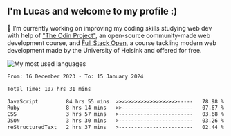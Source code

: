 ## I'm Lucas and welcome to my profile :)

🔭 I’m currently working on improving my coding skills studying web dev with help of ["The Odin Project"](https://www.theodinproject.com), an open-source community-made web development course, and [Full Stack Open](https://fullstackopen.com/), a course tackling modern web development made by the University of Helsink and offered for free.
<br>
<p align="left"> <img src="https://github-readme-stats.vercel.app/api/top-langs/?username=lazingbird&theme=dark" alt="My most used languages"/>
  
<!--START_SECTION:waka-->

```txt
From: 16 December 2023 - To: 15 January 2024

Total Time: 107 hrs 31 mins

JavaScript         84 hrs 55 mins  >>>>>>>>>>>>>>>>>>>>-----   78.98 %
Ruby               8 hrs 14 mins   >>-----------------------   07.67 %
CSS                3 hrs 57 mins   >------------------------   03.68 %
JSON               3 hrs 30 mins   >------------------------   03.26 %
reStructuredText   2 hrs 37 mins   >------------------------   02.44 %
```

<!--END_SECTION:waka-->

<!-- ![Lucas GitHub stats](https://github-readme-stats.vercel.app/api?username=lazingbird&show_icons=true&theme=dark)-->

<!--
**lazingbird/lazingbird** is a ✨ _special_ ✨ repository because its `README.md` (this file) appears on your GitHub profile.

Here are some ideas to get you started:

- 🔭 I’m currently working on ...
- 🌱 I’m currently learning ...
- 👯 I’m looking to collaborate on ...
- 🤔 I’m looking for help with ...
- 💬 Ask me about ...
- 📫 How to reach me: ...
- 😄 Pronouns: ...
- ⚡ Fun fact: ...
-->
